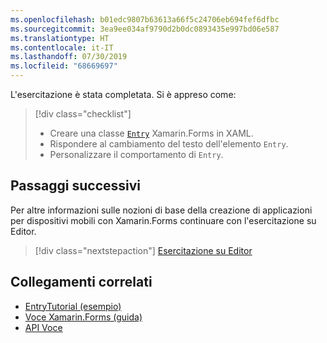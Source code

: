 ```yaml
---
ms.openlocfilehash: b01edc9807b63613a66f5c24706eb694fef6dfbc
ms.sourcegitcommit: 3ea9ee034af9790d2b0dc0893435e997bd06e587
ms.translationtype: HT
ms.contentlocale: it-IT
ms.lasthandoff: 07/30/2019
ms.locfileid: "68669697"
---
```

L'esercitazione è stata completata. Si è appreso come:

> [!div class="checklist"]
> - Creare una classe [`Entry`](xref:Xamarin.Forms.Entry) Xamarin.Forms in XAML.
> - Rispondere al cambiamento del testo dell'elemento `Entry`.
> - Personalizzare il comportamento di `Entry`.

## <a name="next-steps"></a>Passaggi successivi

Per altre informazioni sulle nozioni di base della creazione di applicazioni per dispositivi mobili con Xamarin.Forms continuare con l'esercitazione su Editor.

> [!div class="nextstepaction"]
> [Esercitazione su Editor](~/get-started/tutorials/editor/index.yml)

## <a name="related-links"></a>Collegamenti correlati

- [EntryTutorial (esempio)](https://docs.microsoft.com/samples/xamarin/xamarin-forms-samples/getstarted-tutorials-entrytutorial/)
- [Voce Xamarin.Forms (guida)](~/xamarin-forms/user-interface/text/entry.md)
- [API Voce](xref:Xamarin.Forms.Entry)
